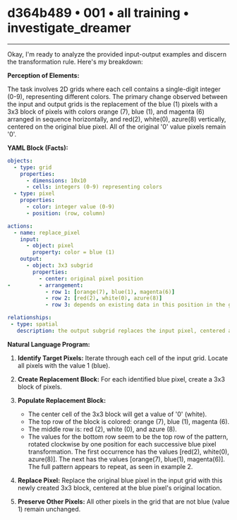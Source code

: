 # d364b489 • 001 • all training • investigate_dreamer

---
Okay, I'm ready to analyze the provided input-output examples and discern the transformation rule. Here's my breakdown:

**Perception of Elements:**

The task involves 2D grids where each cell contains a single-digit integer (0-9), representing different colors. The primary change observed between the input and output grids is the replacement of the blue (1) pixels with a 3x3 block of pixels with colors orange (7), blue (1), and magenta (6) arranged in sequence horizontally, and red(2), white(0), azure(8) vertically, centered on the original blue pixel. All of the original '0' value pixels remain '0'.

**YAML Block (Facts):**



```yaml
objects:
  - type: grid
    properties:
      - dimensions: 10x10
      - cells: integers (0-9) representing colors
  - type: pixel
    properties:
      - color: integer value (0-9)
      - position: (row, column)

actions:
  - name: replace_pixel
    input:
      - object: pixel
        property: color = blue (1)
    output:
      - object: 3x3 subgrid
        properties:
          - center: original pixel position
-         - arrangement:
            - row 1: [orange(7), blue(1), magenta(6)]
            - row 2: [red(2), white(0), azure(8)]
            - row 3: depends on existing data in this position in the grid.

relationships:
 - type: spatial
   description: the output subgrid replaces the input pixel, centered at its location.

```



**Natural Language Program:**

1.  **Identify Target Pixels:** Iterate through each cell of the input grid. Locate all pixels with the value 1 (blue).

2.  **Create Replacement Block:** For each identified blue pixel, create a 3x3 block of pixels.

3.  **Populate Replacement Block:**
    *   The center cell of the 3x3 block will get a value of '0' (white).
    *   The top row of the block is colored: orange (7), blue (1), magenta (6).
    *    The middle row is: red (2), white (0), and azure (8).
    *   The values for the bottom row seem to be the top row of the pattern, rotated clockwise by one position for each successive blue pixel transformation. The first occurrence has the values [red(2), white(0), azure(8)]. The next has the values [orange(7), blue(1), magenta(6)]. The full pattern appears to repeat, as seen in example 2.

4.  **Replace Pixel:** Replace the original blue pixel in the input grid with this newly created 3x3 block, centered at the blue pixel's original location.

5.  **Preserve Other Pixels:** All other pixels in the grid that are not blue (value 1) remain unchanged.

